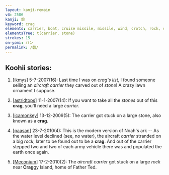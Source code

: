 ```yaml
---
layout: kanji-remain
v4: 2586
kanji: 磐
keyword: crag
elements: carrier, boat, cruise missile, missile, wind, crotch, rock, stone
elementsTree: t(carrier, stone)
strokes: 15
on-yomi: バン
permalink: /磐/
---
```


## Koohii stories: 

1) [<a href="http://kanji.koohii.com/profile/ikmys">ikmys</a>] 5-7-2007(16): Last time I was on <em>crag&#039;s list</em>, I found someone selling an <em>aircraft carrier</em> they carved out of <em>stone</em>! A crazy lawn ornament I suppose.

2) [<a href="http://kanji.koohii.com/profile/astridtops">astridtops</a>] 11-1-2007(14): If you want to take all the <em>stones</em> out of this<strong> crag</strong>, you&#039;ll need a large <em>carrier</em>.

3) [<a href="http://kanji.koohii.com/profile/icamonkey">icamonkey</a>] 13-12-2009(5): The carrier got stuck on a large stone, also known as a<strong> crag</strong>.

4) [<a href="http://kanji.koohii.com/profile/paasan">paasan</a>] 23-7-2010(4): This is the modern version of Noah&#039;s ark -- As the water level declined (see, no water), the aircraft <em>carrier</em> stranded on a big <em>rock</em>, later to be found out to be a <strong>crag</strong>. And out of the carrier stepped two and two of each army vehicle there was and populated the earth once again.

5) [<a href="http://kanji.koohii.com/profile/Meconium">Meconium</a>] 17-2-2010(2): The <em>aircraft carrier</em> got stuck on a large <em>rock</em> near<strong> Crag</strong>gy Island, home of Father Ted.

